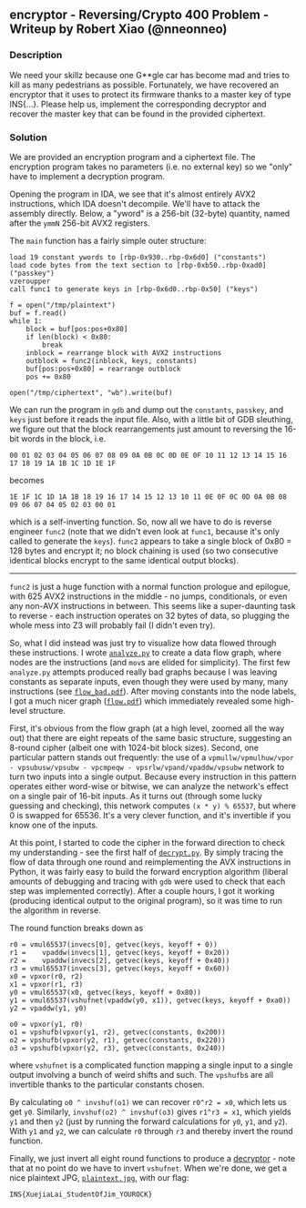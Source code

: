 ## encryptor - Reversing/Crypto 400 Problem - Writeup by Robert Xiao (@nneonneo)

### Description

We need your skillz because one G**gle car has become mad and tries to kill as many pedestrians as possible. Fortunately, we have recovered an encryptor that it uses to protect its firmware thanks to a master key of type INS{...}. Please help us, implement the corresponding decryptor and recover the master key that can be found in the provided ciphertext.

### Solution

We are provided an encryption program and a ciphertext file. The encryption program takes no parameters (i.e. no external key) so we "only" have to implement a decryption program.

Opening the program in IDA, we see that it's almost entirely AVX2 instructions, which IDA doesn't decompile. We'll have to attack the assembly directly. Below, a "yword" is a 256-bit (32-byte) quantity, named after the `ymmN` 256-bit AVX2 registers.

The `main` function has a fairly simple outer structure:

    load 19 constant ywords to [rbp-0x930..rbp-0x6d0] ("constants")
    load code bytes from the text section to [rbp-0xb50..rbp-0xad0] ("passkey")
    vzeroupper
    call func1 to generate keys in [rbp-0x6d0..rbp-0x50] ("keys")

    f = open("/tmp/plaintext")
    buf = f.read()
    while 1:
        block = buf[pos:pos+0x80]
        if len(block) < 0x80:
            break
        inblock = rearrange block with AVX2 instructions
        outblock = func2(inblock, keys, constants)
        buf[pos:pos+0x80] = rearrange outblock
        pos += 0x80

    open("/tmp/ciphertext", "wb").write(buf)

We can run the program in `gdb` and dump out the `constants`, `passkey`, and `keys` just before it reads the input file. Also, with a little bit of GDB sleuthing, we figure out that the block rearrangements just amount to reversing the 16-bit words in the block, i.e.

    00 01 02 03 04 05 06 07 08 09 0A 0B 0C 0D 0E 0F 10 11 12 13 14 15 16 17 18 19 1A 1B 1C 1D 1E 1F

becomes

    1E 1F 1C 1D 1A 1B 18 19 16 17 14 15 12 13 10 11 0E 0F 0C 0D 0A 0B 08 09 06 07 04 05 02 03 00 01

which is a self-inverting function. So, now all we have to do is reverse engineer `func2` (note that we didn't even look at `func1`, because it's only called to generate the `keys`). `func2` appears to take a single block of 0x80 = 128 bytes and encrypt it; no block chaining is used (so two consecutive identical blocks encrypt to the same identical output blocks).

----

`func2` is just a huge function with a normal function prologue and epilogue, with 625 AVX2 instructions in the middle - no jumps, conditionals, or even any non-AVX instructions in between. This seems like a super-daunting task to reverse - each instruction operates on 32 bytes of data, so plugging the whole mess into Z3 will probably fail (I didn't even try).

So, what I did instead was just try to visualize how data flowed through these instructions. I wrote [`analyze.py`](analyze.py) to create a data flow graph, where nodes are the instructions (and `mov`s are elided for simplicity). The first few `analyze.py` attempts produced really bad graphs because I was leaving constants as separate inputs, even though they were used by many, many instructions (see [`flow_bad.pdf`](flow_bad.pdf)). After moving constants into the node labels, I got a much nicer graph ([`flow.pdf`](flow.pdf)) which immediately revealed some high-level structure.

First, it's obvious from the flow graph (at a high level, zoomed all the way out) that there are eight repeats of the same basic structure, suggesting an 8-round cipher (albeit one with 1024-bit block sizes). Second, one particular pattern stands out frequently: the use of a `vpmullw/vpmulhuw/vpor - vpsubusw/vpsubw - vpcmpeqw - vpsrlw/vpand/vpaddw/vpsubw` network to turn two inputs into a single output. Because every instruction in this pattern operates either word-wise or bitwise, we can analyze the network's effect on a single pair of 16-bit inputs. As it turns out (through some lucky guessing and checking), this network computes `(x * y) % 65537`, but where 0 is swapped for 65536. It's a very clever function, and it's invertible if you know one of the inputs.

At this point, I started to code the cipher in the forward direction to check my understanding - see the first half of [`decrypt.py`](decrypt.py). By simply tracing the flow of data through one round and reimplementing the AVX instructions in Python, it was fairly easy to build the forward encryption algorithm (liberal amounts of debugging and tracing with `gdb` were used to check that each step was implemented correctly). After a couple hours, I got it working (producing identical output to the original program), so it was time to run the algorithm in reverse.

The round function breaks down as

    r0 = vmul65537(invecs[0], getvec(keys, keyoff + 0))
    r1 =    vpaddw(invecs[1], getvec(keys, keyoff + 0x20))
    r2 =    vpaddw(invecs[2], getvec(keys, keyoff + 0x40))
    r3 = vmul65537(invecs[3], getvec(keys, keyoff + 0x60))
    x0 = vpxor(r0, r2)
    x1 = vpxor(r1, r3)
    y0 = vmul65537(x0, getvec(keys, keyoff + 0x80))
    y1 = vmul65537(vshufnet(vpaddw(y0, x1)), getvec(keys, keyoff + 0xa0))
    y2 = vpaddw(y1, y0)

    o0 = vpxor(y1, r0)
    o1 = vpshufb(vpxor(y1, r2), getvec(constants, 0x200))
    o2 = vpshufb(vpxor(y2, r1), getvec(constants, 0x220))
    o3 = vpshufb(vpxor(y2, r3), getvec(constants, 0x240))

where `vshufnet` is a complicated function mapping a single input to a single output involving a bunch of weird shifts and such. The `vpshufb`s are all invertible thanks to the particular constants chosen.

By calculating `o0 ^ invshuf(o1)` we can recover `r0^r2 = x0`, which lets us get `y0`. Similarly, `invshuf(o2) ^ invshuf(o3)` gives `r1^r3 = x1`, which yields `y1` and then `y2` (just by running the forward calculations for `y0`, `y1`, and `y2`). With `y1` and `y2`, we can calculate `r0` through `r3` and thereby invert the round function.

Finally, we just invert all eight round functions to produce a [decryptor](decrypt.py) - note that at no point do we have to invert `vshufnet`. When we're done, we get a nice plaintext JPG, [`plaintext.jpg`](plaintext.jpg), with our flag:

    INS{XuejiaLai_StudentOfJim_YOUROCK}
